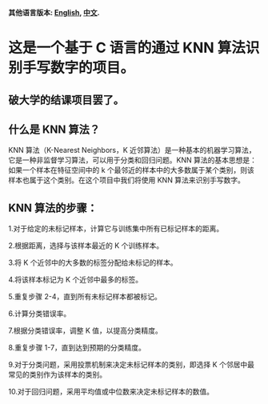 **其他语言版本: [English](README.md), [中文](README_zh.md).**

# 这是一个基于 C 语言的通过 KNN 算法识别手写数字的项目。

## 破大学的结课项目罢了。

## 什么是 KNN 算法？

KNN 算法（K-Nearest Neighbors，K 近邻算法）是一种基本的机器学习算法，它是一种非监督学习算法，可以用于分类和回归问题。KNN 算法的基本思想是：如果一个样本在特征空间中的 k 个最邻近的样本中的大多数属于某个类别，则该样本也属于这个类别。在这个项目中我们将使用 KNN 算法来识别手写数字。

## KNN 算法的步骤：

1.对于给定的未标记样本，计算它与训练集中所有已标记样本的距离。

2.根据距离，选择与该样本最近的 K 个训练样本。

3.将 K 个近邻中的大多数的标签分配给未标记的样本。

4.将该样本标记为 K 个近邻中最多的标签。

5.重复步骤 2-4，直到所有未标记样本都被标记。

6.计算分类错误率。

7.根据分类错误率，调整 K 值，以提高分类精度。

8.重复步骤 1-7，直到达到预期的分类精度。

9.对于分类问题，采用投票机制来决定未标记样本的类别，即选择 K 个邻居中最常见的类别作为该样本的类别。

10.对于回归问题，采用平均值或中位数来决定未标记样本的数值。
